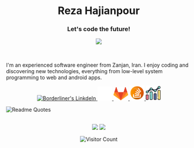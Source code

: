 <h1 align="center">Reza Hajianpour</h1>
<h3 align="center">Let's code the future!</h3>

<p align="center">
<img  width="800px" src="https://github.com/HyunCafe/HyunCafe/raw/main/assests/loficity.gif" />
</p>
<br/>
<p>I'm an experienced software engineer from Zanjan, Iran. I enjoy coding and discovering new technologies, everything from low-level system programming to web and android apps.</p>

<p align="center">
<a href="https://www.linkedin.com/in/hajianpour/">
  <img alt="Borderliner's LinkdeIn" width="40px" src="https://user-images.githubusercontent.com/43545812/144035037-0f415fc7-9f96-4517-a370-ccc6e78a714b.png" />
</a>

<a href="https://github.com/Borderliner">
  <img alt="Borderliner's GitHub" width="40px" src="https://raw.githubusercontent.com/Borderliner/Borderliner/main/github.png" />
</a>

<a href="https://gitlab.com/Borderliner">
  <img alt="Borderliner's GitLab" width="40px" src="https://raw.githubusercontent.com/Borderliner/Borderliner/main/gitlab.png" />
</a>

<a href="https://stackoverflow.com/users/2290639/reza-hajianpour">
  <img alt="Borderliner's StackOverflow" width="40px" src="https://raw.githubusercontent.com/Borderliner/Borderliner/main/stackoverflow.png" />
</a>

<a href="https://metrics.lecoq.io/insights/Borderliner">
  <img alt="Borderliner's Metrics" width="40px" src="https://raw.githubusercontent.com/Borderliner/Borderliner/main/1340003.png" />
</a>
  
<br>

 ![Readme Quotes](https://quotes-github-readme.vercel.app/api?type=horizontal&theme=nord)

</p>

<div align="center">

<br/>
<img height="150px" src="https://github-readme-stats.vercel.app/api/top-langs/?username=Borderliner&layout=compact&theme=dracula&private=true">
<img height="150px" src="https://github-readme-stats.vercel.app/api?username=Borderliner&show_icons=true&theme=dracula&count_private=true&private=true">
<br/>

![Visitor Count](https://profile-counter.glitch.me/Borderliner/count.svg)

</div>
